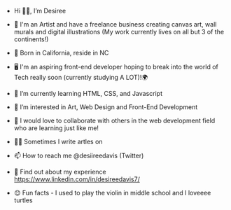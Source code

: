 -  Hi 👋🏾, I’m Desiree

- 🎨 I'm an Artist and have a freelance business creating canvas art, wall murals and digital illustrations (My work currently lives on all but 3 of the continents!) 

- 🌴 Born in California, reside in NC

- 🖥️ I'm an aspiring front-end developer hoping to break into the world of Tech really soon (currently studying A LOT)!🌍

- 🌱 I’m currently learning HTML, CSS, and Javascript

- 👀 I’m interested in Art, Web Design and Front-End Development

- 💞️ I would love to collaborate with others in the web development field who are learning just like me!

- ✍🏾 Sometimes I write artles on

- 📫 How to reach me @desiireedavis (Twitter)

- 📝 Find out about my experience
https://www.linkedin.com/in/desireedavis7/

- 😊 Fun facts - I used to play the violin in middle school and I loveeee turtles

<!---
desireedavis/desireedavis is a ✨ special ✨ repository because its `README.md` (this file) appears on your GitHub profile.
You can click the Preview link to take a look at your changes.
--->
